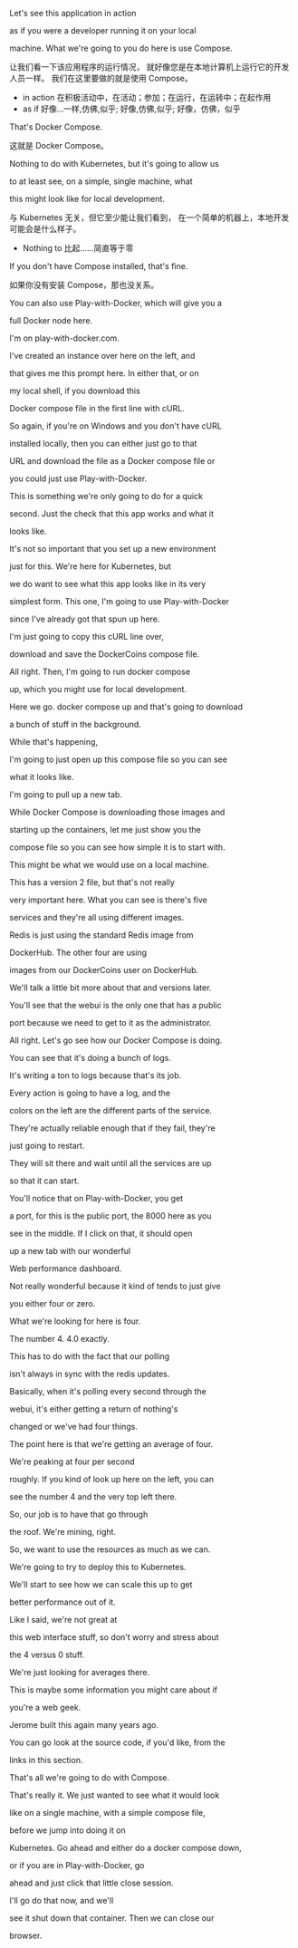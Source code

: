 Let's see this application in action

as if you were a developer running it on your local

machine. What we're going to you do here is use Compose.

让我们看一下该应用程序的运行情况，
就好像您是在本地计算机上运行它的开发人员一样。
我们在这里要做的就是使用 Compose。
* in action 在积极活动中，在活动；参加；在运行，在运转中；在起作用
* as if 好像…一样,仿佛,似乎; 好像,仿佛,似乎; 好像，仿佛，似乎

That's Docker Compose.

这就是 Docker Compose。

Nothing to do with Kubernetes, but it's going to allow us

to at least see, on a simple, single machine, what

this might look like for local development.

与 Kubernetes 无关，但它至少能让我们看到，
在一个简单的机器上，本地开发可能会是什么样子。
* Nothing to 比起……简直等于零

If you don't have Compose installed, that's fine.

如果你没有安装 Compose，那也没关系。

You can also use Play-with-Docker, which will give you a

full Docker node here.

I'm on play-with-docker.com.

I've created an instance over here on the left, and

that gives me this prompt here. In either that, or on

my local shell, if you download this

Docker compose file in the first line with cURL.

So again, if you're on Windows and you don't have cURL

installed locally, then you can either just go to that

URL and download the file as a Docker compose file or

you could just use Play-with-Docker.

This is something we're only going to do for a quick

second. Just the check that this app works and what it

looks like.

It's not so important that you set up a new environment

just for this. We're here for Kubernetes, but

we do want to see what this app looks like in its very

simplest form. This one, I'm going to use Play-with-Docker

since I've already got that spun up here.

I'm just going to copy this cURL line over,

download and save the DockerCoins compose file.

All right. Then, I'm going to run docker compose

up, which you might use for local development.

Here we go. docker compose up and that's going to download

a bunch of stuff in the background.

While that's happening,

I'm going to just open up this compose file so you can see

what it looks like.

I'm going to pull up a new tab.

While Docker Compose is downloading those images and

starting up the containers, let me just show you the

compose file so you can see how simple it is to start with.

This might be what we would use on a local machine.

This has a version 2 file, but that's not really

very important here. What you can see is there's five

services and they're all using different images.

Redis is just using the standard Redis image from

DockerHub. The other four are using

images from our DockerCoins user on DockerHub.

We'll talk a little bit more about that and versions later.

You'll see that the webui is the only one that has a public

port because we need to get to it as the administrator.

All right. Let's go see how our Docker Compose is doing.

You can see that it's doing a bunch of logs.

It's writing a ton to logs because that's its job.

Every action is going to have a log, and the

colors on the left are the different parts of the service.

They're actually reliable enough that if they fail, they're

just going to restart.

They will sit there and wait until all the services are up

so that it can start.

You'll notice that on Play-with-Docker, you get

a port, for this is the public port, the 8000 here as you

see in the middle. If I click on that, it should open

up a new tab with our wonderful

Web performance dashboard.

Not really wonderful because it kind of tends to just give

you either four or zero.

What we're looking for here is four.

The number 4. 4.0 exactly.

This has to do with the fact that our polling

isn't always in sync with the redis updates.

Basically, when it's polling every second through the

webui, it's either getting a return of nothing's

changed or we've had four things.

The point here is that we're getting an average of four.

We're peaking at four per second

roughly. If you kind of look up here on the left, you can

see the number 4 and the very top left there.

So, our job is to have that go through

the roof. We're mining, right.

So, we want to use the resources as much as we can.

We're going to try to deploy this to Kubernetes.

We'll start to see how we can scale this up to get

better performance out of it.

Like I said, we're not great at

this web interface stuff, so don't worry and stress about

the 4 versus 0 stuff.

We're just looking for averages there.

This is maybe some information you might care about if

you're a web geek.

Jerome built this again many years ago.

You can go look at the source code, if you'd like, from the

links in this section.

That's all we're going to do with Compose.

That's really it. We just wanted to see what it would look

like on a single machine, with a simple compose file,

before we jump into doing it on

Kubernetes. Go ahead and either do a docker compose down,

or if you are in Play-with-Docker, go

ahead and just click that little close session.

I'll go do that now, and we'll

see it shut down that container. Then we can close our

browser.